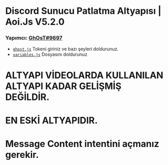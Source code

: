 # Discord Sunucu Patlatma Altyapısı | Aoi.Js V5.2.0
### Yapımcı: [GhOsT#9697](https://discord.com/users/573504001732116490)

- [`ghost.js`](https://github.com/ghostdevxd/discord-sunucu-patlatma/blob/main/ghost.js) Tokeni giriniz ve bazı şeyleri doldurunuz.<br>
- [`variables.js`](https://github.com/ghostdevxd/discord-sunucu-patlatma/blob/main/ghost/variables.js) Dosyasını doldurunuz
# ALTYAPI VİDEOLARDA KULLANILAN ALTYAPI KADAR GELİŞMİŞ DEĞİLDİR.
# EN ESKİ ALTYAPIDIR.
# Message Content intentini açmanız gerekir.
